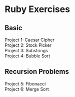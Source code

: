 # Ruby Exercises

## Basic

Project 1: Caesar Cipher  
Project 2: Stock Picker  
Project 3: Substrings  
Project 4: Bubble Sort

## Recursion Problems

Project 5: Fibonacci<br/>
Project 6: Merge Sort
